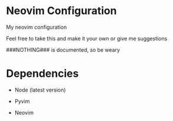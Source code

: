 # Neovim Configuration

My neovim configuration

Feel free to take this and make it your own or give me suggestions

###NOTHING### is documented, so be weary 

# Dependencies

- Node (latest version)

- Pyvim

- Neovim
